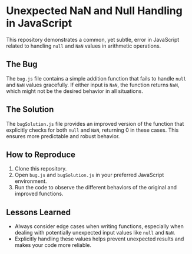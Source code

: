 # Unexpected NaN and Null Handling in JavaScript

This repository demonstrates a common, yet subtle, error in JavaScript related to handling `null` and `NaN` values in arithmetic operations.

## The Bug
The `bug.js` file contains a simple addition function that fails to handle `null` and `NaN` values gracefully.  If either input is `NaN`, the function returns `NaN`, which might not be the desired behavior in all situations.

## The Solution
The `bugSolution.js` file provides an improved version of the function that explicitly checks for both `null` and `NaN`, returning 0 in these cases. This ensures more predictable and robust behavior.

## How to Reproduce
1. Clone this repository.
2. Open `bug.js` and `bugSolution.js` in your preferred JavaScript environment.
3. Run the code to observe the different behaviors of the original and improved functions.

## Lessons Learned
* Always consider edge cases when writing functions, especially when dealing with potentially unexpected input values like `null` and `NaN`.
* Explicitly handling these values helps prevent unexpected results and makes your code more reliable.